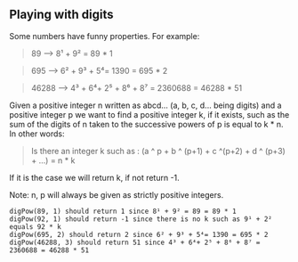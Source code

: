 ## Playing with digits

Some numbers have funny properties. For example:

> 89 --> 8¹ + 9² = 89 * 1

> 695 --> 6² + 9³ + 5⁴= 1390 = 695 * 2

> 46288 --> 4³ + 6⁴+ 2⁵ + 8⁶ + 8⁷ = 2360688 = 46288 * 51

Given a positive integer n written as abcd... (a, b, c, d... being digits) and a positive integer p we want to find a positive integer k, if it exists, such as the sum of the digits of n taken to the successive powers of p is equal to k * n. In other words:

> Is there an integer k such as : (a ^ p + b ^ (p+1) + c ^(p+2) + d ^ (p+3) + ...) = n * k

If it is the case we will return k, if not return -1.

Note: n, p will always be given as strictly positive integers.

    digPow(89, 1) should return 1 since 8¹ + 9² = 89 = 89 * 1
    digPow(92, 1) should return -1 since there is no k such as 9¹ + 2² equals 92 * k
    digPow(695, 2) should return 2 since 6² + 9³ + 5⁴= 1390 = 695 * 2
    digPow(46288, 3) should return 51 since 4³ + 6⁴+ 2⁵ + 8⁶ + 8⁷ = 2360688 = 46288 * 51
